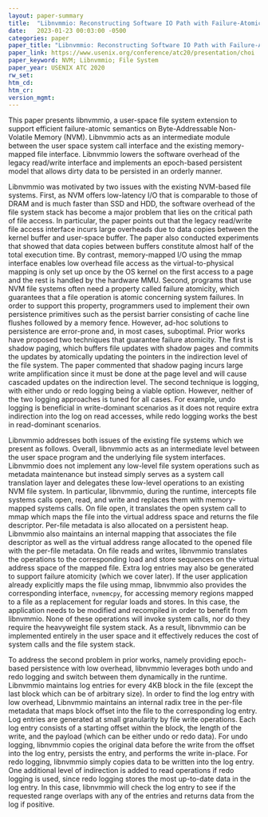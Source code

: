 ```yaml
---
layout: paper-summary
title:  "Libnvmmio: Reconstructing Software IO Path with Failure-Atomic Memory-Mapped Interface"
date:   2023-01-23 00:03:00 -0500
categories: paper
paper_title: "Libnvmmio: Reconstructing Software IO Path with Failure-Atomic Memory-Mapped Interface"
paper_link: https://www.usenix.org/conference/atc20/presentation/choi
paper_keyword: NVM; Libnvmmio; File System
paper_year: USENIX ATC 2020
rw_set:
htm_cd:
htm_cr:
version_mgmt:
---
```


This paper presents libnvmmio, a user-space file system extension to support efficient failure-atomic semantics 
on Byte-Addressable Non-Volatile Memory (NVM). Libnvmmio acts as an intermediate module between the user space system 
call interface and the existing memory-mapped file interface. Libnvmmio lowers the software overhead of the legacy 
read/write interface and implements an epoch-based persistent model that allows dirty data to be persisted in an
orderly manner.

Libnvmmio was motivated by two issues with the existing NVM-based file systems. First, as NVM offers low-latency
I/O that is comparable to those of DRAM and is much faster than SSD and HDD, the software overhead of the 
file system stack has become a major problem that lies on the critical path of file access. In particular,
the paper points out that the legacy read/write file access interface incurs large overheads due to data copies
between the kernel buffer and user-space buffer. The paper also conducted experiments that showed that data copies
between buffers constitute almost half of the total execution time. 
By contrast, memory-mapped I/O using the mmap interface enables low overhead file access as the virtual-to-physical 
mapping is only set up once by the OS kernel on the first access to a page and the rest is handled by the hardware MMU. 
Second, programs that use NVM file systems often need a property called failure atomicity, which guarantees that a 
file operation is atomic concerning system failures. In order to support this property, programmers used to 
implement their own persistence primitives such as the persist barrier consisting of cache line flushes followed 
by a memory fence. However, ad-hoc solutions to persistence are error-prone and, in most cases, suboptimal.
Prior works have proposed two techniques that guarantee failure atomicity. The first is shadow paging, which buffers 
file updates with shadow pages and commits the updates by atomically updating the pointers in the indirection level
of the file system. The paper commented that shadow paging incurs large write amplification since it must be done at
the page level and will cause cascaded updates on the indirection level. The second technique is logging, with
either undo or redo logging being a viable option. However, neither of the two logging approaches is tuned for 
all cases. For example, undo logging is beneficial in write-dominant scenarios as it does not require extra indirection
into the log on read accesses, while redo logging works the best in read-dominant scenarios.

Libnvmmio addresses both issues of the existing file systems which we present as follows. 
Overall, libnvmmio acts as an intermediate level between the user space program and the underlying file system 
interfaces. Libnvmmio does not implement any low-level file system operations such as metadata maintenance but instead
simply serves as a system call translation layer and delegates these low-level operations to an existing NVM file 
system. In particular, libnvmmio, during the runtime, intercepts file systems calls open, read, and write and 
replaces them with memory-mapped systems calls. On file open, it translates the open system call to mmap which 
maps the file into the virtual address space and returns the file descriptor. Per-file metadata is also allocated
on a persistent heap. Libnvmmio also maintains an internal mapping that associates the file descriptor as well
as the virtual address range allocated to the opened file with the per-file metadata.
On file reads and writes, libnvmmio translates the operations to the corresponding load and store sequences 
on the virtual address space of the mapped file. Extra log entries may also be generated to support failure atomicity
(which we cover later). 
If the user application already explicitly maps the file using mmap, libnvmmio also provides the corresponding
interface, `nvmemcpy`, for accessing memory regions mapped to a file as a replacement for regular loads and stores. 
In this case, the application needs to be modified and recompiled in order to benefit from libnvmmio.
None of these operations will invoke system calls, nor do they require the heavyweight 
file system stack. As a result, libnvmmio can be implemented entirely in the user space and it effectively 
reduces the cost of system calls and the file system stack.

To address the second problem in prior works, namely providing epoch-based persistence with low overhead, libnvmmio
leverages both undo and redo logging and switch between them dynamically in the runtime. 
Libnvmmio maintains log entries for every 4KB block in the file (except the last block which can be of arbitrary size). 
In order to find the log entry with low overhead, Libnvmmio maintains an internal radix tree in the per-file
metadata that maps block offset into the file to the corresponding log entry. 
Log entries are generated at small granularity by file write operations. Each log entry consists of a 
starting offset within the block, the length of the write, and the payload (which can be either undo or redo data).
For undo logging, libnvmmio copies the original data before the write from the offset into the log entry, 
persists the entry, and performs the write in-place. For redo logging, libnvmmio simply copies data to be written 
into the log entry. One additional level of indirection is added to read operations if redo logging is used,
since redo logging stores the most up-to-date data in the log entry. In this case, libnvmmio will check the 
log entry to see if the requested range overlaps with any of the entries and returns data from the log if positive. 
